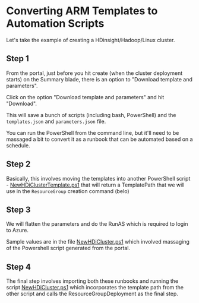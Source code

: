 Converting ARM Templates to Automation Scripts
==============================================

Let's take the example of creating a HDinsight/Hadoop/Linux cluster.

Step 1
-------

From the portal, just before you hit create (when the cluster deployment starts) on the Summary blade, there is an option to "Download template and parameters".

Click on the option "Download template and parameters" and hit "Download".

This will save a bunch of scripts (including bash, PowerShell) and the `templates.json` and `parameters.json` file.

You can run the PowerShell from the command line, but it'll need to be massaged a bit to convert it as a runbook that can be automated based on a schedule.

Step 2
-------

Basically, this involves moving the templates into another PowerShell script - [NewHDiClusterTemplate.ps1](NewHDiClusterTemplate.ps1) that will return a TemplatePath that we will use in the `ResourceGroup` creation command (belo)

Step 3
-------

We will flatten the parameters and do the RunAS which is required to login to Azure.

Sample values are in the file [NewHDiCluster.ps1](NewHDiCluster.ps1) which involved massaging of the Powershell script generated from the portal.

Step 4
-------

The final step involves importing both these runbooks and running the script  [NewHDiCluster.ps1](NewHDiCluster.ps1) which incorporates the template path from the other script and calls the ResourceGroupDeployment as the final step.
